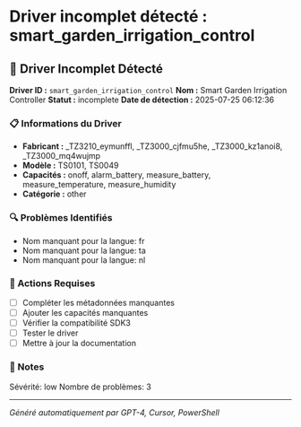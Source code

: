 # Driver incomplet détecté : smart_garden_irrigation_control

## 🚨 Driver Incomplet Détecté

**Driver ID :** `smart_garden_irrigation_control`
**Nom :** Smart Garden Irrigation Controller
**Statut :** incomplete
**Date de détection :** 2025-07-25 06:12:36

### 📋 Informations du Driver
- **Fabricant :** _TZ3210_eymunffl, _TZ3000_cjfmu5he, _TZ3000_kz1anoi8, _TZ3000_mq4wujmp
- **Modèle :** TS0101, TS0049
- **Capacités :** onoff, alarm_battery, measure_battery, measure_temperature, measure_humidity
- **Catégorie :** other

### 🔍 Problèmes Identifiés
- Nom manquant pour la langue: fr
- Nom manquant pour la langue: ta
- Nom manquant pour la langue: nl

### 🎯 Actions Requises
- [ ] Compléter les métadonnées manquantes
- [ ] Ajouter les capacités manquantes
- [ ] Vérifier la compatibilité SDK3
- [ ] Tester le driver
- [ ] Mettre à jour la documentation

### 📝 Notes
Sévérité: low
Nombre de problèmes: 3

---
*Généré automatiquement par GPT-4, Cursor, PowerShell*

